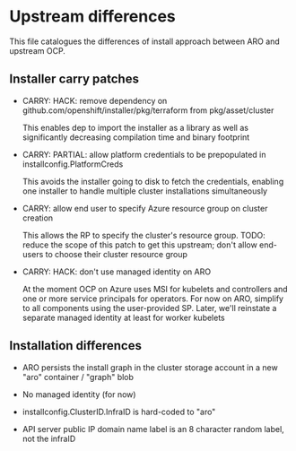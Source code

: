 # Upstream differences

This file catalogues the differences of install approach between ARO and
upstream OCP.

## Installer carry patches

* CARRY: HACK: remove dependency on github.com/openshift/installer/pkg/terraform
  from pkg/asset/cluster

  This enables dep to import the installer as a library as well as significantly
  decreasing compilation time and binary footprint

* CARRY: PARTIAL: allow platform credentials to be prepopulated in
  installconfig.PlatformCreds

  This avoids the installer going to disk to fetch the credentials, enabling one
  installer to handle multiple cluster installations simultaneously

* CARRY: allow end user to specify Azure resource group on cluster creation

  This allows the RP to specify the cluster's resource group.  TODO: reduce the
  scope of this patch to get this upstream; don't allow end-users to choose
  their cluster resource group

* CARRY: HACK: don't use managed identity on ARO

  At the moment OCP on Azure uses MSI for kubelets and controllers and one or
  more service principals for operators.  For now on ARO, simplify to all
  components using the user-provided SP.  Later, we'll reinstate a separate
  managed identity at least for worker kubelets

## Installation differences

* ARO persists the install graph in the cluster storage account in a new "aro"
  container / "graph" blob

* No managed identity (for now)

* installconfig.ClusterID.InfraID is hard-coded to "aro"

* API server public IP domain name label is an 8 character random label, not the
  infraID
